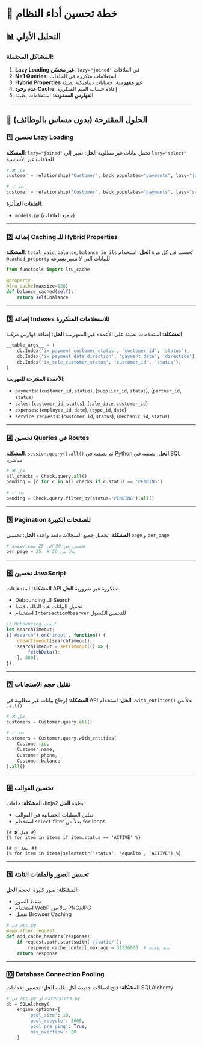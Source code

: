 # 🚀 خطة تحسين أداء النظام

## 📊 التحليل الأولي

### المشاكل المحتملة:
1. **Lazy Loading غير محسّن**: `lazy="joined"` في العلاقات
2. **N+1 Queries**: استعلامات متكررة في الحلقات
3. **Hybrid Properties غير مفهرسة**: حسابات ديناميكية بطيئة
4. **عدم وجود Cache**: إعادة حساب القيم المتكررة
5. **الفهارس المفقودة**: استعلامات بطيئة

---

## 🎯 الحلول المقترحة (بدون مساس بالوظائف)

### 1️⃣ **تحسين Lazy Loading**
**المشكلة**: `lazy="joined"` تحمل بيانات غير مطلوبة
**الحل**: تغيير إلى `lazy="select"` للعلاقات غير الأساسية

```python
# ❌ قبل
customer = relationship("Customer", back_populates="payments", lazy="joined")

# ✅ بعد
customer = relationship("Customer", back_populates="payments", lazy="select")
```

**الملفات المتأثرة**:
- `models.py` (جميع العلاقات)

---

### 2️⃣ **إضافة Caching للـ Hybrid Properties**
**المشكلة**: `total_paid`, `balance`, `balance_in_ils` تُحسب في كل مرة
**الحل**: استخدام `@cached_property` للبيانات التي لا تتغير بسرعة

```python
from functools import lru_cache

@property
@lru_cache(maxsize=128)
def balance_cached(self):
    return self.balance
```

---

### 3️⃣ **إضافة Indexes للاستعلامات المتكررة**
**المشكلة**: استعلامات بطيئة على الأعمدة غير المفهرسة
**الحل**: إضافة فهارس مركبة

```python
__table_args__ = (
    db.Index('ix_payment_customer_status', 'customer_id', 'status'),
    db.Index('ix_payment_date_direction', 'payment_date', 'direction'),
    db.Index('ix_sale_customer_status', 'customer_id', 'status'),
)
```

**الأعمدة المقترحة للفهرسة**:
- `payments`: (`customer_id`, `status`), (`supplier_id`, `status`), (`partner_id`, `status`)
- `sales`: (`customer_id`, `status`), (`sale_date`, `customer_id`)
- `expenses`: (`employee_id`, `date`), (`type_id`, `date`)
- `service_requests`: (`customer_id`, `status`), (`mechanic_id`, `status`)

---

### 4️⃣ **تحسين Queries في Routes**
**المشكلة**: `session.query().all()` ثم تصفية في Python
**الحل**: تصفية في SQL مباشرة

```python
# ❌ قبل
all_checks = Check.query.all()
pending = [c for c in all_checks if c.status == 'PENDING']

# ✅ بعد
pending = Check.query.filter_by(status='PENDING').all()
```

---

### 5️⃣ **Pagination للصفحات الكبيرة**
**المشكلة**: تحميل جميع السجلات دفعة واحدة
**الحل**: تحسين `page` و `per_page`

```python
# تحسين من 50 إلى 25 سجل/صفحة
per_page = 25  # بدلاً من 50
```

---

### 6️⃣ **تحسين JavaScript**
**المشكلة**: استدعاءات API متكررة غير ضرورية
**الحل**:
- Debouncing للـ Search
- تحميل البيانات عند الطلب فقط
- استخدام `IntersectionObserver` للتحميل الكسول

```javascript
// Debouncing للبحث
let searchTimeout;
$('#search').on('input', function() {
    clearTimeout(searchTimeout);
    searchTimeout = setTimeout(() => {
        fetchData();
    }, 300);
});
```

---

### 7️⃣ **تقليل حجم الاستجابات**
**المشكلة**: إرجاع بيانات غير مطلوبة في API
**الحل**: استخدام `.with_entities()` بدلاً من `.all()`

```python
# ❌ قبل
customers = Customer.query.all()

# ✅ بعد
customers = Customer.query.with_entities(
    Customer.id,
    Customer.name,
    Customer.phone,
    Customer.balance
).all()
```

---

### 8️⃣ **تحسين القوالب**
**المشكلة**: حلقات Jinja2 بطيئة
**الحل**:
- تقليل العمليات الحسابية في القوالب
- استخدام `select` filter بدلاً من `for` loops

```jinja2
{# ❌ قبل #}
{% for item in items if item.status == 'ACTIVE' %}

{# ✅ بعد #}
{% for item in items|selectattr('status', 'equalto', 'ACTIVE') %}
```

---

### 9️⃣ **تحسين الصور والملفات الثابتة**
**المشكلة**: صور كبيرة الحجم
**الحل**:
- ضغط الصور
- استخدام WebP بدلاً من PNG/JPG
- تفعيل Browser Caching

```python
# في app.py
@app.after_request
def add_cache_headers(response):
    if request.path.startswith('/static/'):
        response.cache_control.max_age = 31536000  # سنة واحدة
    return response
```

---

### 🔟 **Database Connection Pooling**
**المشكلة**: فتح اتصالات جديدة لكل طلب
**الحل**: تحسين إعدادات SQLAlchemy

```python
# في app.py أو extensions.py
db = SQLAlchemy(
    engine_options={
        'pool_size': 10,
        'pool_recycle': 3600,
        'pool_pre_ping': True,
        'max_overflow': 20
    }

